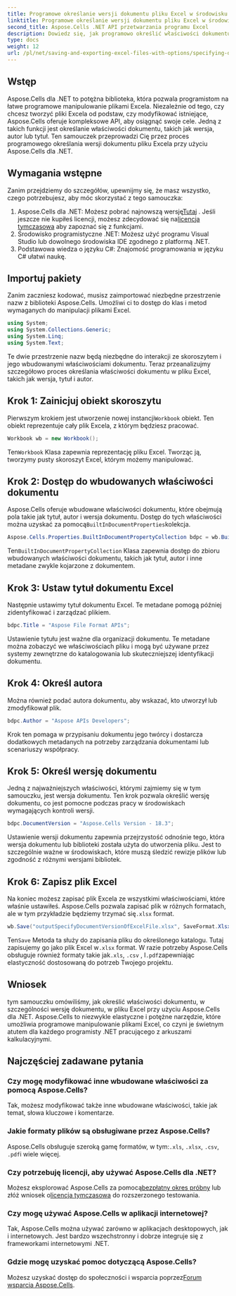 ```yaml
---
title: Programowe określanie wersji dokumentu pliku Excel w środowisku .NET
linktitle: Programowe określanie wersji dokumentu pliku Excel w środowisku .NET
second_title: Aspose.Cells .NET API przetwarzania programu Excel
description: Dowiedz się, jak programowo określić właściwości dokumentu, takie jak wersja, autor i tytuł, w pliku Excela, korzystając z Aspose.Cells for .NET, korzystając z instrukcji krok po kroku.
type: docs
weight: 12
url: /pl/net/saving-and-exporting-excel-files-with-options/specifying-document-version-of-excel-file/
---
```

## Wstęp
Aspose.Cells dla .NET to potężna biblioteka, która pozwala programistom na łatwe programowe manipulowanie plikami Excela. Niezależnie od tego, czy chcesz tworzyć pliki Excela od podstaw, czy modyfikować istniejące, Aspose.Cells oferuje kompleksowe API, aby osiągnąć swoje cele. Jedną z takich funkcji jest określanie właściwości dokumentu, takich jak wersja, autor lub tytuł. Ten samouczek przeprowadzi Cię przez proces programowego określania wersji dokumentu pliku Excela przy użyciu Aspose.Cells dla .NET.
## Wymagania wstępne
Zanim przejdziemy do szczegółów, upewnijmy się, że masz wszystko, czego potrzebujesz, aby móc skorzystać z tego samouczka:
1.  Aspose.Cells dla .NET: Możesz pobrać najnowszą wersję[Tutaj](https://releases.aspose.com/cells/net/) . Jeśli jeszcze nie kupiłeś licencji, możesz zdecydować się na[licencja tymczasowa](https://purchase.aspose.com/temporary-license/) aby zapoznać się z funkcjami.
2. Środowisko programistyczne .NET: Możesz użyć programu Visual Studio lub dowolnego środowiska IDE zgodnego z platformą .NET.
3. Podstawowa wiedza o języku C#: Znajomość programowania w języku C# ułatwi naukę.
## Importuj pakiety
Zanim zaczniesz kodować, musisz zaimportować niezbędne przestrzenie nazw z biblioteki Aspose.Cells. Umożliwi ci to dostęp do klas i metod wymaganych do manipulacji plikami Excel.
```csharp
using System;
using System.Collections.Generic;
using System.Linq;
using System.Text;
```
Te dwie przestrzenie nazw będą niezbędne do interakcji ze skoroszytem i jego wbudowanymi właściwościami dokumentu.
Teraz przeanalizujmy szczegółowo proces określania właściwości dokumentu w pliku Excel, takich jak wersja, tytuł i autor.
## Krok 1: Zainicjuj obiekt skoroszytu
 Pierwszym krokiem jest utworzenie nowej instancji`Workbook` obiekt. Ten obiekt reprezentuje cały plik Excela, z którym będziesz pracować.
```csharp
Workbook wb = new Workbook();
```
 Ten`Workbook` Klasa zapewnia reprezentację pliku Excel. Tworząc ją, tworzymy pusty skoroszyt Excel, którym możemy manipulować.
## Krok 2: Dostęp do wbudowanych właściwości dokumentu
Aspose.Cells oferuje wbudowane właściwości dokumentu, które obejmują pola takie jak tytuł, autor i wersja dokumentu. Dostęp do tych właściwości można uzyskać za pomocą`BuiltInDocumentProperties`kolekcja.
```csharp
Aspose.Cells.Properties.BuiltInDocumentPropertyCollection bdpc = wb.BuiltInDocumentProperties;
```
 Ten`BuiltInDocumentPropertyCollection` Klasa zapewnia dostęp do zbioru wbudowanych właściwości dokumentu, takich jak tytuł, autor i inne metadane zwykle kojarzone z dokumentem.
## Krok 3: Ustaw tytuł dokumentu Excel
Następnie ustawimy tytuł dokumentu Excel. Te metadane pomogą później zidentyfikować i zarządzać plikiem.
```csharp
bdpc.Title = "Aspose File Format APIs";
```
Ustawienie tytułu jest ważne dla organizacji dokumentu. Te metadane można zobaczyć we właściwościach pliku i mogą być używane przez systemy zewnętrzne do katalogowania lub skuteczniejszej identyfikacji dokumentu.
## Krok 4: Określ autora
Można również podać autora dokumentu, aby wskazać, kto utworzył lub zmodyfikował plik.
```csharp
bdpc.Author = "Aspose APIs Developers";
```
Krok ten pomaga w przypisaniu dokumentu jego twórcy i dostarcza dodatkowych metadanych na potrzeby zarządzania dokumentami lub scenariuszy współpracy.
## Krok 5: Określ wersję dokumentu
Jedną z najważniejszych właściwości, którymi zajmiemy się w tym samouczku, jest wersja dokumentu. Ten krok pozwala określić wersję dokumentu, co jest pomocne podczas pracy w środowiskach wymagających kontroli wersji.
```csharp
bdpc.DocumentVersion = "Aspose.Cells Version - 18.3";
```
Ustawienie wersji dokumentu zapewnia przejrzystość odnośnie tego, która wersja dokumentu lub biblioteki została użyta do utworzenia pliku. Jest to szczególnie ważne w środowiskach, które muszą śledzić rewizje plików lub zgodność z różnymi wersjami bibliotek.
## Krok 6: Zapisz plik Excel
 Na koniec możesz zapisać plik Excela ze wszystkimi właściwościami, które właśnie ustawiłeś. Aspose.Cells pozwala zapisać plik w różnych formatach, ale w tym przykładzie będziemy trzymać się`.xlsx` format.
```csharp
wb.Save("outputSpecifyDocumentVersionOfExcelFile.xlsx", SaveFormat.Xlsx);
```
 Ten`Save` Metoda ta służy do zapisania pliku do określonego katalogu. Tutaj zapisujemy go jako plik Excel w`.xlsx` format. W razie potrzeby Aspose.Cells obsługuje również formaty takie jak`.xls`, `.csv` , I`.pdf`zapewniając elastyczność dostosowaną do potrzeb Twojego projektu.
## Wniosek
tym samouczku omówiliśmy, jak określić właściwości dokumentu, w szczególności wersję dokumentu, w pliku Excel przy użyciu Aspose.Cells dla .NET. Aspose.Cells to niezwykle elastyczne i potężne narzędzie, które umożliwia programowe manipulowanie plikami Excel, co czyni je świetnym atutem dla każdego programisty .NET pracującego z arkuszami kalkulacyjnymi.
## Najczęściej zadawane pytania
### Czy mogę modyfikować inne wbudowane właściwości za pomocą Aspose.Cells?  
Tak, możesz modyfikować także inne wbudowane właściwości, takie jak temat, słowa kluczowe i komentarze.
### Jakie formaty plików są obsługiwane przez Aspose.Cells?  
 Aspose.Cells obsługuje szeroką gamę formatów, w tym:`.xls`, `.xlsx`, `.csv`, `.pdf`i wiele więcej.
### Czy potrzebuję licencji, aby używać Aspose.Cells dla .NET?  
 Możesz eksplorować Aspose.Cells za pomocą[bezpłatny okres próbny](https://releases.aspose.com/) lub złóż wniosek o[licencja tymczasowa](https://purchase.aspose.com/temporary-license/) do rozszerzonego testowania.
### Czy mogę używać Aspose.Cells w aplikacji internetowej?  
Tak, Aspose.Cells można używać zarówno w aplikacjach desktopowych, jak i internetowych. Jest bardzo wszechstronny i dobrze integruje się z frameworkami internetowymi .NET.
### Gdzie mogę uzyskać pomoc dotyczącą Aspose.Cells?  
 Możesz uzyskać dostęp do społeczności i wsparcia poprzez[Forum wsparcia Aspose.Cells](https://forum.aspose.com/c/cells/9).